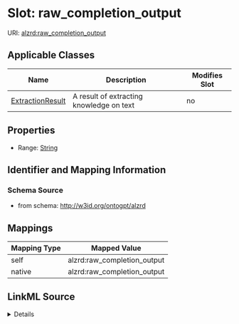 

# Slot: raw_completion_output

URI: [alzrd:raw_completion_output](http://w3id.org/ontogpt/alzrdraw_completion_output)



<!-- no inheritance hierarchy -->





## Applicable Classes

| Name | Description | Modifies Slot |
| --- | --- | --- |
| [ExtractionResult](ExtractionResult.md) | A result of extracting knowledge on text |  no  |







## Properties

* Range: [String](String.md)





## Identifier and Mapping Information







### Schema Source


* from schema: http://w3id.org/ontogpt/alzrd




## Mappings

| Mapping Type | Mapped Value |
| ---  | ---  |
| self | alzrd:raw_completion_output |
| native | alzrd:raw_completion_output |




## LinkML Source

<details>
```yaml
name: raw_completion_output
from_schema: http://w3id.org/ontogpt/alzrd
rank: 1000
alias: raw_completion_output
owner: ExtractionResult
domain_of:
- ExtractionResult
range: string

```
</details>